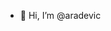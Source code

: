 - 👋 Hi, I’m @aradevic


<!---
- 👀 I’m interested in ...
- 🌱 I’m currently learning ...
- 💞️ I’m looking to collaborate on ...
- 📫 How to reach me ...
aradevic/aradevic is a ✨ special ✨ repository because its `README.md` (this file) appears on your GitHub profile.
You can click the Preview link to take a look at your changes.
--->
